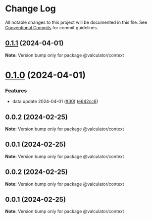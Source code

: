 # Change Log

All notable changes to this project will be documented in this file.
See [Conventional Commits](https://conventionalcommits.org) for commit guidelines.

## [0.1.1](https://github.com/charlotte-hues/valculator/compare/@valculator/context@0.1.0...@valculator/context@0.1.1) (2024-04-01)

**Note:** Version bump only for package @valculator/context





# [0.1.0](https://github.com/charlotte-hues/valculator/compare/@valculator/context@0.0.2...@valculator/context@0.1.0) (2024-04-01)


### Features

* data update 2024-04-01 ([#30](https://github.com/charlotte-hues/valculator/issues/30)) ([e642cc8](https://github.com/charlotte-hues/valculator/commit/e642cc80fbe89304ec8c8f28aaa5e5f1f430c20a))





## 0.0.2 (2024-02-25)

**Note:** Version bump only for package @valculator/context





## 0.0.1 (2024-02-25)

**Note:** Version bump only for package @valculator/context





## 0.0.2 (2024-02-25)

**Note:** Version bump only for package @valculator/context





## 0.0.1 (2024-02-25)

**Note:** Version bump only for package @valculator/context
